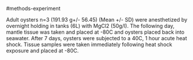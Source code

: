 #methods-experiment

Adult oysters n=3 (191.93 g+/- 56.45) (Mean +/- SD) were anesthetized by overnight holding in tanks (6L) with MgCl2 (50g/l).  The following day, mantle tissue was taken and placed at -80C and oysters placed back into seawater. After 7 days, oysters were subjected to a 40C, 1 hour acute heat shock.  Tissue samples were taken immediately following heat shock exposure and placed at -80C. 

